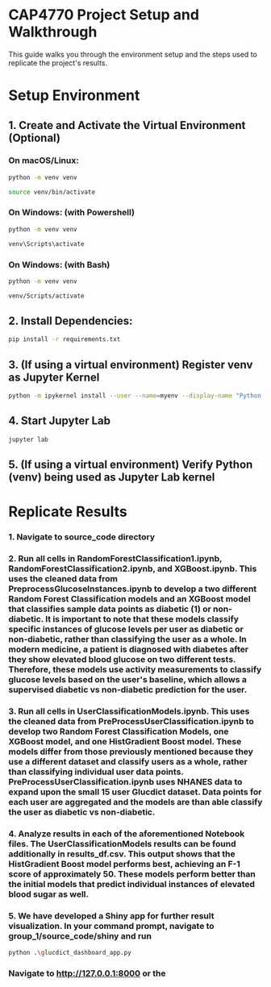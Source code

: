 # CAP4770 Project Setup and Walkthrough

This guide walks you through the environment setup and the steps used to replicate the project's results.

# Setup Environment

## 1. Create and Activate the Virtual Environment (Optional)

### On macOS/Linux:
```bash
python -m venv venv
```
```bash
source venv/bin/activate
```

### On Windows: (with Powershell)
```bash
python -m venv venv
```
```bash
venv\Scripts\activate
```

### On Windows: (with Bash)
```bash
python -m venv venv
```
```bash
venv/Scripts/activate
```

## 2. Install Dependencies:
```bash
pip install -r requirements.txt
```

## 3. (If using a virtual environment) Register venv as Jupyter Kernel
```bash
python -m ipykernel install --user --name=myenv --display-name "Python (venv)"
```

## 4. Start Jupyter Lab
```bash
jupyter lab
```

## 5. (If using a virtual environment) Verify Python (venv) being used as Jupyter Lab kernel

# Replicate Results

### 1. Navigate to source_code directory

### 2. Run all cells in RandomForestClassification1.ipynb, RandomForestClassification2.ipynb, and XGBoost.ipynb. This uses the cleaned data from PreprocessGlucoseInstances.ipynb to develop a two different Random Forest Classification models and an XGBoost model that classifies sample data points as diabetic (1) or non-diabetic. It is important to note that these models classify specific instances of glucose levels per user as diabetic or non-diabetic, rather than classifying the user as a whole. In modern medicine, a patient is diagnosed with diabetes after they show elevated blood glucose on two different tests. Therefore, these models use activity measurements to classify glucose levels based on the user's baseline, which allows a supervised diabetic vs non-diabetic prediction for the user. 

### 3. Run all cells in UserClassificationModels.ipynb. This uses the cleaned data from PreProcessUserClassification.ipynb to develop two Random Forest Classification Models, one XGBoost model, and one HistGradient Boost model. These models differ from those previously mentioned because they use a different dataset and classify users as a whole, rather than classifying individual user data points. PreProcessUserClassification.ipynb uses NHANES data to expand upon the small 15 user Glucdict dataset. Data points for each user are aggregated and the models are than able classify the user as diabetic vs non-diabetic. 

### 4. Analyze results in each of the aforementioned Notebook files. The UserClassificationModels results can be found additionally in results_df.csv. This output shows that the HistGradient Boost model performs best, achieving an F-1 score of approximately 50. These models perform better than the initial models that predict individual instances of elevated blood sugar as well.

### 5. We have developed a Shiny app for further result visualization. In your command prompt, navigate to group_1/source_code/shiny and run 
```bash
python .\glucdict_dashboard_app.py
```
### Navigate to http://127.0.0.1:8000 or the
